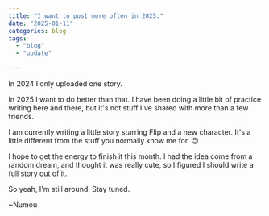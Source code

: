 ```yaml
---
title: "I want to post more often in 2025."
date: "2025-01-11"
categories: blog
tags: 
  - "blog"
  - "update"
  
---
```


In 2024 I only uploaded one story.

In 2025 I want to do better than that. I have been doing a little bit of practice writing here and there, but it's not stuff I've shared with more than a few friends.

I am currently writing a little story starring Flip and a new character. It's a little different from the stuff you normally know me for. 😉

I hope to get the energy to finish it this month. I had the idea come from a random dream, and thought it was really cute, so I figured I should 
write a full story out of it.

So yeah, I'm still around. Stay tuned.

~Numou
